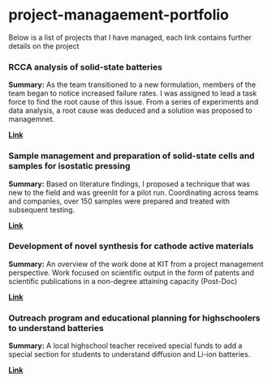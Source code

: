 # project-managaement-portfolio
Below is a list of projects that I have managed, each link contains further details on the project

### RCCA analysis of solid-state batteries
**Summary:** As the team transitioned to a new formulation, members of the team began to notice increased failure rates. I was assigned to lead a task force to find the root cause of this issue. From a series of experiments and data analysis, a root cause was deduced and a solution was proposed to managemnet.

**[Link](./pm-portfolio-examples/pm-RCCA-of-ASSBs.md)**

### Sample management and preparation of solid-state cells and samples for isostatic pressing
**Summary:** Based on literature findings, I proposed a technique that was new to the field and was greenlit for a pilot run. Coordinating across teams and companies, over 150 samples were prepared and treated with subsequent testing.

**[Link](./pm-portfolio-examples/pm-ASSB-isostatic-press-run.md)**

### Development of novel synthesis for cathode active materials
**Summary:** An overview of the work done at KIT from a project management perspective. Work focused on scientific output in the form of patents and scientific publications in a non-degree attaining capacity (Post-Doc)

**[Link](./pm-portfolio-examples/pm-of-paper-writing.md)**

### Outreach program and educational planning for highschoolers to understand batteries
**Summary:** A local highschool teacher received special funds to add a special section for students to understand diffusion and Li-ion batteries.

**[Link](./pm-portfolio-examples/pm-hs-outreach.md)**
